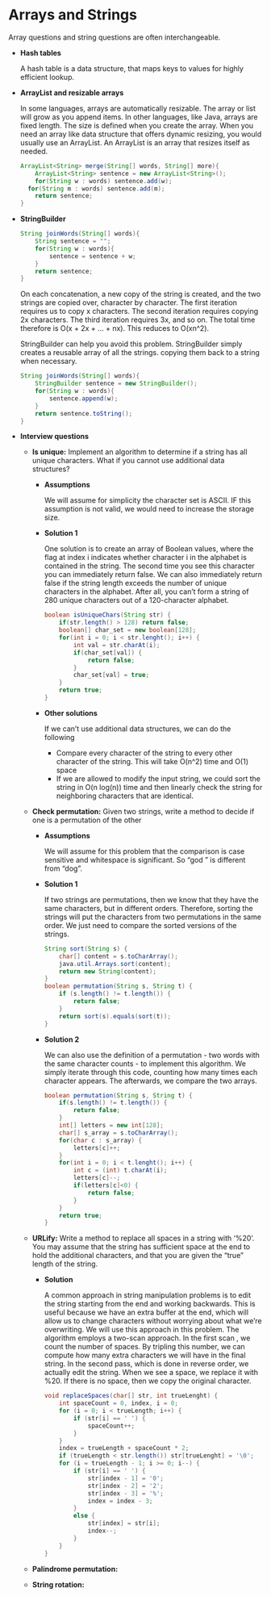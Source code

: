 # Arrays and Strings

Array questions and string questions are often interchangeable.

- **Hash tables**
    
    A hash table is a data structure, that maps keys to values for highly efficient lookup.
    
- **ArrayList and resizable arrays**
    
    In some languages, arrays are automatically resizable. The array or list will grow as you append items. In other languages, like Java, arrays are fixed length. The size is defined when you create the array. When you need an array like data structure that offers dynamic resizing, you would usually use an ArrayList. An ArrayList is an array that resizes itself as needed.
    
    ```java
    ArrayList<String> merge(String[] words, String[] more){
    	ArrayList<String> sentence = new ArrayList<String>();
    	for(String w : words) sentence.add(w);
      for(String m : words) sentence.add(m);
    	return sentence;
    }
    ```
    
- **StringBuilder**
    
    ```java
    String joinWords(String[] words){
    	String sentence = "";
    	for(String w : words){
    		sentence = sentence + w;
    	}
    	return sentence;
    }
    ```
    
    On each concatenation, a new copy of the string is created, and the two strings are copied over, character by character. The first iteration requires us to copy x characters. The second iteration requires copying 2x characters. The third iteration requires 3x, and so on. The total time therefore is O(x + 2x + … + nx). This reduces to O(xn^2).
    
    StringBuilder can help you avoid this problem. StringBuilder simply creates a reusable array of all the strings. copying them back to a string when necessary.
    
    ```java
    String joinWords(String[] words){
    	StringBuilder sentence = new StringBuilder();
    	for(String w : words){
    		sentence.append(w);
    	}
    	return sentence.toString();
    }
    ```
    
- **Interview questions**
    - **Is unique:** Implement an algorithm to determine if a string has all unique characters. What if you cannot use additional data structures?
        - **Assumptions**
            
            We will assume for simplicity the character set is ASCII. IF this assumption is not valid, we would need to increase the storage size.
            
        - **Solution 1**
            
            One solution is to create an array of Boolean values, where the flag at index i indicates whether character i in the alphabet is contained in the string. The second time you see this character you can immediately return false. We can also immediately return false if the string length exceeds the number of unique characters in the alphabet. After all, you can’t form a string of 280 unique characters out of a 120-character alphabet.
            
            ```java
            boolean isUniqueChars(String str) {
            	if(str.length() > 128) return false;
            	boolean[] char_set = new boolean[128];
            	for(int i = 0; i < str.lenght(); i++) {
            		int val = str.charAt(i);
            		if(char_set[val]) {
            			return false;
            		}
            		char_set[val] = true;
            	}
            	return true;
            }
            ```
            
        - **Other solutions**
            
            If we can’t use additional data structures, we can do the following
            
            - Compare every character of the string to every other character of the string. This will take O(n^2) time and O(1) space
            - If we are allowed to modify the input string, we could sort the string in O(n log(n)) time and then linearly check the string for neighboring characters that are identical.
    - **Check permutation:** Given two strings, write a method to decide if one is a permutation of the other
        - **Assumptions**
            
            We will assume for this problem that the comparison is case sensitive and whitespace is significant. So “god     ” is different from “dog”.
            
        - **Solution 1**
            
            If two strings are permutations, then we know that they have the same characters, but in different orders. Therefore, sorting the strings will put the characters from two permutations in the same order. We just need to compare the sorted versions of the strings.
            
            ```java
            String sort(String s) {
            	char[] content = s.toCharArray();
            	java.util.Arrays.sort(content);
            	return new String(content);
            }
            boolean permutation(String s, String t) {
            	if (s.length() != t.length()) {
            		return false;
            	}
            	return sort(s).equals(sort(t));
            }
            ```
            
        - **Solution 2**
            
            We can also use the definition of a permutation - two words with the same character counts - to implement this algorithm. We simply iterate through this code, counting how many times each character appears. The afterwards, we compare the two arrays.
            
            ```java
            boolean permutation(String s, String t) {
            	if(s.length() != t.length()) {
            		return false;
            	}
            	int[] letters = new int[128];
            	char[] s_array = s.toCharArray();
            	for(char c : s_array) {
            		letters[c]++;
            	}
            	for(int i = 0; i < t.lenght(); i++) {
            		int c = (int) t.charAt(i);
            		letters[c]--;
            		if(letters[c]<0) {
            			return false;
            		}
            	}
            	return true;
            }
            ```
            
    - **URLify:** Write a method to replace all spaces in a string with ‘%20’. You may assume that the string has sufficient space at the end to hold the additional characters, and that you are given the “true” length of the string.
        - **Solution**
            
            A common approach in string manipulation problems is to edit the string starting from the end and working backwards. This is useful because we have an extra buffer at the end, which will allow us to change characters without worrying about what we’re overwriting. We will use this approach in this problem. The algorithm employs a two-scan approach. In the first scan , we count the number of spaces. By tripling this number, we can compute how many extra characters we will have in the final string. In the second pass, which is done in reverse order, we actually edit the string. When we see a space, we replace it with %20. If there is no space, then we copy the original character.
            
            ```java
            void replaceSpaces(char[] str, int trueLenght) {
            	int spaceCount = 0, index, i = 0;
            	for (i = 0; i < trueLength; i++) {
            		if (str[i] == ' ') {
            			spaceCount++;
            		}
            	}
            	index = trueLength + spaceCount * 2;
            	if (trueLength < str.length()) str[trueLenght] = '\0';
            	for (i = trueLength - 1; i >= 0; i--) {
            		if (str[i] == ' ') {
            			str[index - 1] = '0';
            			str[index - 2] = '2';
            			str[index - 3] = '%';
            			index = index - 3;
            		}
            		else {
            			str[index] = str[i];
            			index--;
            		}
            	}
            }
            ```
            
    - **Palindrome permutation:**
        
        
    - **String rotation:**
